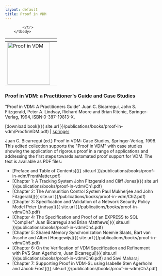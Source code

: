 ```yaml
---
layout: default
title: Proof in VDM
---
```


<table>
        <thead>
            <tr>
                <th></th>
                <th></th>
            </tr>
        </thead>
        <tbody>
            <tr>
                <td><a href="{{ site.url }}/publications/books/proof-in-vdm/"> <img src="{{ site.url }}/publications/books/proof-in-vdm.jpg" height="140" alt="Proof in VDM"> </a></td>
 
            </tr>
        </tbody>
</table>

### Proof in VDM: a Practitioner's Guide and Case Studies

"Proof in VDM: A Practitioners Guide" Juan C. Bicarregui, John S. Fitzgerald, Peter A. Lindsay, Richard Moore and Brian Ritchie, Springer-Verlag, 1994, ISBN:0-387-19813-X.

[download book]({{ site.url }}/publications/books/proof-in-vdm/ProofinVDM.pdf) | [springer](http://www.springer.com/computer/swe/book/978-3-540-19813-0)

Juan C. Bicarregui (ed.) Proof in VDM: Case Studies, Springer-Verlag, 1998. This edited collection supports the "Proof in VDM" with case studies showing the application of rigorous proof in a range of applications and addressing the first steps towards automated proof support for VDM. The text is available as PDF files:

* [Preface and Table of Contents]({{ site.url }}/publications/books/proof-in-vdm/FrontMatter.pdf)
* [Chapter 1: A Tracking System John Fitzgerald and Cliff Jones]({{ site.url }}/publications/books/proof-in-vdm/Ch1.pdf)
* [Chapter 2: The Ammunition Control System Paul Mukherjee and John Fitzgerald]({{ site.url }}/publications/books/proof-in-vdm/Ch2.pdf)
* [Chapter 3: Specification and Validation of a Network Security Policy Model Peter Lindsay]({{ site.url }}/publications/books/proof-in-vdm/Ch3.pdf)
* [Chapter 4: The Specification and Proof of an EXPRESS to SQL "Compiler" Juan Bicarregui and Brian Matthews]({{ site.url }}/publications/books/proof-in-vdm/Ch4.pdf)
* [Chapter 5: Shared Memory Synchronization Noemie Slaats, Bart van Assche and Albert Hoogewijs]({{ site.url }}/publications/books/proof-in-vdm/Ch5.pdf)
* [Chapter 6: On the Verification of VDM Specification and Refinement with PVS Sten Agerholm, Juan Bicarregui]({{ site.url }}/publications/books/proof-in-vdm/Ch6.pdf) and Savi Maharaj
* [Chapter 7: Supporting Proof in VDM-SL using Isabelle Sten Agerholm and Jacob Frost]({{ site.url }}/publications/books/proof-in-vdm/Ch7.pdf)
